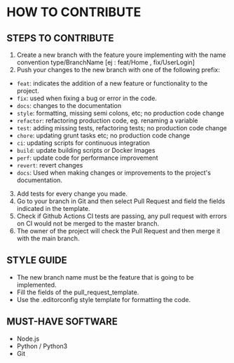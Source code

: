 # HOW TO CONTRIBUTE

## STEPS TO CONTRIBUTE

1. Create a new branch with the feature youre implementing with the name convention type/BranchName [ej : feat/Home , fix/UserLogin]
2. Push your changes to the new branch with one of the following prefix:
  - `feat`: indicates the addition of a new feature or functionality to the project.
  - `fix`: used when fixing a bug or error in the code.
  - `docs`: changes to the documentation
  - `style`: formatting, missing semi colons, etc; no production code change
  - `refactor`: refactoring production code, eg. renaming a variable
  - `test`: adding missing tests, refactoring tests; no production code change
  - `chore`: updating grunt tasks etc; no production code change
  - `ci`: updating scripts for continuous integration
  - `build`: update building scripts or Docker Images
  - `perf`: update code for performance improvement
  - `revert`: revert changes
  - `docs`: Used when making changes or improvements to the project's documentation.
3. Add tests for every change you made.
4. Go to your branch in Git and then select Pull Request and field the fields indicated in the template.
5. Check if Github Actions CI tests are passing, any pull request with errors on CI would not be merged to the master branch.
6. The owner of the project will check the Pull Request and then merge it with the main branch.

## STYLE GUIDE

* The new branch name must be the feature that is going to be implemented.
* Fill the fields of the pull_request_template.
* Use the .editorconfig style template for formatting the code.

## MUST-HAVE SOFTWARE

* Node.js
* Python / Python3
* Git
